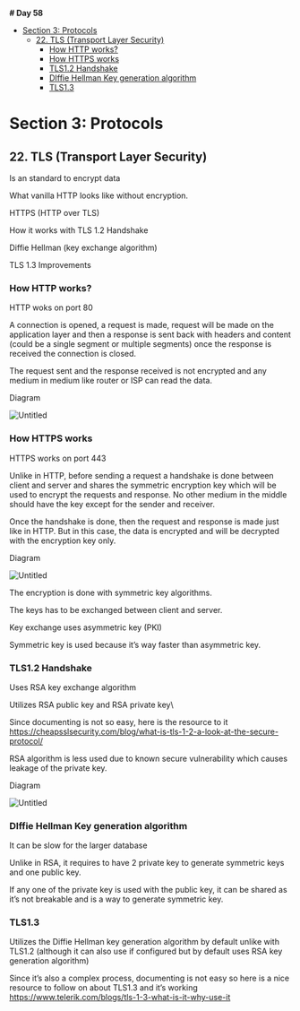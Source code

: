 **# Day 58**

- [Section 3: Protocols](#section-3-protocols)
  - [22. TLS (Transport Layer Security)](#22-tls-transport-layer-security)
    - [How HTTP works?](#how-http-works)
    - [How HTTPS works](#how-https-works)
    - [TLS1.2 Handshake](#tls12-handshake)
    - [DIffie Hellman Key generation algorithm](#diffie-hellman-key-generation-algorithm)
    - [TLS1.3](#tls13)

# Section 3: Protocols

## 22. TLS (Transport Layer Security)

Is an standard to encrypt data

What vanilla HTTP looks like without encryption.

HTTPS (HTTP over TLS)

How it works with TLS 1.2 Handshake

Diffie Hellman (key exchange algorithm)

TLS 1.3 Improvements

### How HTTP works?

HTTP woks on port 80

A connection is opened, a request is made, request will be made on the application layer and then a response is sent back with headers and content (could be a single segment or multiple segments) once the response is received the connection is closed.

The request sent and the response received is not encrypted and any medium in medium like router or ISP can read the data.

Diagram

![Untitled](https://github.com/pankaj485/60daysoflearning/assets/61234787/a151bc76-0bc3-46d8-a90f-19169ab5fb54)

### How HTTPS works

HTTPS works on port 443

Unlike in HTTP, before sending a request a handshake is done between client and server and shares the symmetric encryption key which will be used to encrypt the requests and response. No other medium in the middle should have the key except for the sender and receiver.

Once the handshake is done, then the request and response is made just like in HTTP. But in this case, the data is encrypted and will be decrypted with the encryption key only.

Diagram

![Untitled](https://github.com/pankaj485/60daysoflearning/assets/61234787/3cbe5fb1-bec9-4ba1-9061-717d5a304da7)

The encryption is done with symmetric key algorithms.

The keys has to be exchanged between client and server.

Key exchange uses asymmetric key (PKI)

Symmetric key is used because it’s way faster than asymmetric key.

### TLS1.2 Handshake

Uses RSA key exchange algorithm

Utilizes RSA public key and RSA private key\

Since documenting is not so easy, here is the resource to it https://cheapsslsecurity.com/blog/what-is-tls-1-2-a-look-at-the-secure-protocol/

RSA algorithm is less used due to known secure vulnerability which causes leakage of the private key.

Diagram

![Untitled](https://github.com/pankaj485/60daysoflearning/assets/61234787/64c9f05a-8f7a-4d76-a78a-8855f0bcb588)

### DIffie Hellman Key generation algorithm

It can be slow for the larger database

Unlike in RSA, it requires to have 2 private key to generate symmetric keys and one public key.

If any one of the private key is used with the public key, it can be shared as it’s not breakable and is a way to generate symmetric key.

### TLS1.3

Utilizes the Diffie Hellman key generation algorithm by default unlike with TLS1.2 (although it can also use if configured but by default uses RSA key generation algorithm)

Since it’s also a complex process, documenting is not easy so here is a nice resource to follow on about TLS1.3 and it’s working https://www.telerik.com/blogs/tls-1-3-what-is-it-why-use-it
